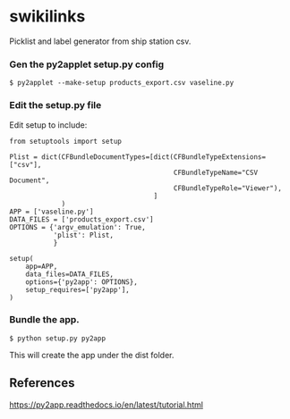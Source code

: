 # swikilinks 

Picklist and label generator from ship station csv. 

### Gen the py2applet setup.py config
```
$ py2applet --make-setup products_export.csv vaseline.py
```

### Edit the setup.py file
Edit setup to include:

```
from setuptools import setup

Plist = dict(CFBundleDocumentTypes=[dict(CFBundleTypeExtensions=["csv"],
                                         CFBundleTypeName="CSV Document",
                                         CFBundleTypeRole="Viewer"),
                                    ]
             )
APP = ['vaseline.py']
DATA_FILES = ['products_export.csv']
OPTIONS = {'argv_emulation': True,
           'plist': Plist,
           }

setup(
    app=APP,
    data_files=DATA_FILES,
    options={'py2app': OPTIONS},
    setup_requires=['py2app'],
)
```

### Bundle the app.
```
$ python setup.py py2app 
```

This will create the app under the dist folder.


## References
https://py2app.readthedocs.io/en/latest/tutorial.html

